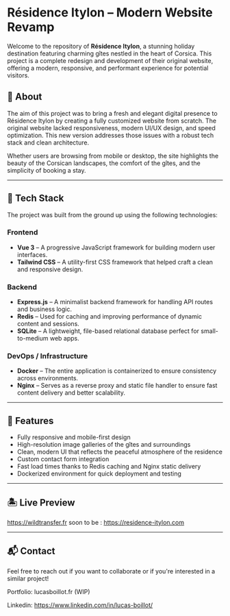 # Résidence Itylon – Modern Website Revamp

Welcome to the repository of **Résidence Itylon**, a stunning holiday destination featuring charming gîtes nestled in the heart of Corsica. This project is a complete redesign and development of their original website, offering a modern, responsive, and performant experience for potential visitors.

## 🌄 About

The aim of this project was to bring a fresh and elegant digital presence to Résidence Itylon by creating a fully customized website from scratch. The original website lacked responsiveness, modern UI/UX design, and speed optimization. This new version addresses those issues with a robust tech stack and clean architecture.

Whether users are browsing from mobile or desktop, the site highlights the beauty of the Corsican landscapes, the comfort of the gîtes, and the simplicity of booking a stay.

---

## 🚀 Tech Stack

The project was built from the ground up using the following technologies:

### Frontend
- **Vue 3** – A progressive JavaScript framework for building modern user interfaces.
- **Tailwind CSS** – A utility-first CSS framework that helped craft a clean and responsive design.

### Backend
- **Express.js** – A minimalist backend framework for handling API routes and business logic.
- **Redis** – Used for caching and improving performance of dynamic content and sessions.
- **SQLite** – A lightweight, file-based relational database perfect for small-to-medium web apps.

### DevOps / Infrastructure
- **Docker** – The entire application is containerized to ensure consistency across environments.
- **Nginx** – Serves as a reverse proxy and static file handler to ensure fast content delivery and better scalability.

---

## 🧠 Features

- Fully responsive and mobile-first design
- High-resolution image galleries of the gîtes and surroundings
- Clean, modern UI that reflects the peaceful atmosphere of the residence
- Custom contact form integration
- Fast load times thanks to Redis caching and Nginx static delivery
- Dockerized environment for quick deployment and testing

---

## 🏝️ Live Preview

https://wildtransfer.fr 
soon to be : https://residence-itylon.com

---

## 📬 Contact

Feel free to reach out if you want to collaborate or if you're interested in a similar project!

Portfolio: lucasboillot.fr (WIP)

Linkedin: https://www.linkedin.com/in/lucas-boillot/
